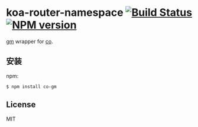 # koa-router-namespace [![Build Status](https://travis-ci.org/chenboxiang/co-gm.svg)](https://travis-ci.org/chenboxiang/co-gm) [![NPM version](https://badge.fury.io/js/co-gm.png)](http://badge.fury.io/js/co-gm)

[gm](https://github.com/aheckmann/gm) wrapper for [co](https://github.com/visionmedia/co).

## 安装

npm:
```
$ npm install co-gm
```

## License

MIT